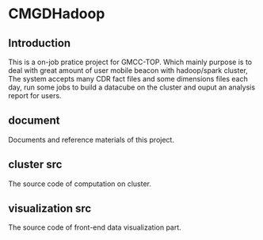 # CMGDHadoop

## Introduction
This is a on-job pratice project for GMCC-TOP.
Which mainly purpose is to deal with great amount of user mobile beacon with hadoop/spark cluster,
The system accepts many CDR fact files and some dimensions files each day,
run some jobs to build a datacube on the cluster and ouput an analysis report for users.

## document
Documents and reference materials of this project.

## cluster src
The source code of computation on cluster.

## visualization src
The source code of front-end data visualization part.